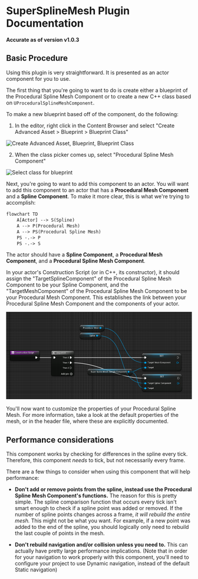 # SuperSplineMesh Plugin Documentation
**Accurate as of version v1.0.3**

## Basic Procedure
Using this plugin is very straightforward. It is presented as an actor component for you to use.

The first thing that you're going to want to do is create either a blueprint of the Procedural Spline Mesh Component or to create a new C++ class based on `UProceduralSplineMeshComponent`. 

To make a new blueprint based off of the component, do the following:

1. In the editor, right click in the Content Browser and select "Create Advanced Asset > Blueprint > Blueprint Class"

![Create Advanced Asset, Blueprint, Blueprint Class](UnrealEditor-Win64-DebugGame_U47hH8C1Ou.png?raw=true)

2. When the class picker comes up, select "Procedural Spline Mesh Component"

![Select class for blueprint](UnrealEditor-Win64-DebugGame_Sd3UtAvFaE.png?raw=true)

Next, you're going to want to add this component to an actor. You will want to add this component to an actor that has a **Procedural Mesh Component** and a **Spline Component**. To make it more clear, this is what we're trying to accomplish:

```mermaid
flowchart TD
    A[Actor] --> S(Spline)
    A --> P(Procedural Mesh)
    A --> PS(Procedural Spline Mesh)
    PS -.-> P
    PS -.-> S
```

The actor should have a **Spline Component**, a **Procedural Mesh Component**, and a **Procedural Spline Mesh Component**.

In your actor's Construction Script (or in C++, its constructor), it should assign the "TargetSplineComponent" of the Procedural Spline Mesh Component to be your Spline Component, and the "TargetMeshComponent" of the Procedural Spline Mesh Component to be your Procedural Mesh Component. This establishes the link between your Procedural Spline Mesh Component and the components of your actor.

![Construction script demonstration](images/UnrealEditor-Win64-DebugGame_UqAP4joCdD.png?raw=true "Construction script demonstration")

You'll now want to customize the properties of your Procedural Spline Mesh. For more information, take a look at the default properties of the mesh, or in the header file, where these are explicitly documented.

## Performance considerations
This component works by checking for differences in the spline every tick. Therefore, this component *needs* to tick, but not necessarily every frame.

There are a few things to consider when using this component that will help performance:

* **Don't add or remove points from the spline, instead use the Procedural Spline Mesh Component's functions.** The reason for this is pretty simple. The spline comparison function that occurs every tick isn't smart enough to check if a spline point was added or removed. If the number of spline points changes across a frame, *it will rebuild the entire mesh.* This might not be what you want. For example, if a new point was added to the end of the spline, you should logically only need to rebuild the last couple of points in the mesh.

* **Don't rebuild navigation and/or collision unless you need to.** This can actually have pretty large performance implications. (Note that in order for your navigation to work properly with this component, you'll need to configure your project to use Dynamic navigation, instead of the default Static navigation)
